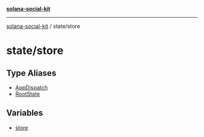 [**solana-social-kit**](../../README.md)

***

[solana-social-kit](../../README.md) / state/store

# state/store

## Type Aliases

- [AppDispatch](type-aliases/AppDispatch.md)
- [RootState](type-aliases/RootState.md)

## Variables

- [store](variables/store.md)
